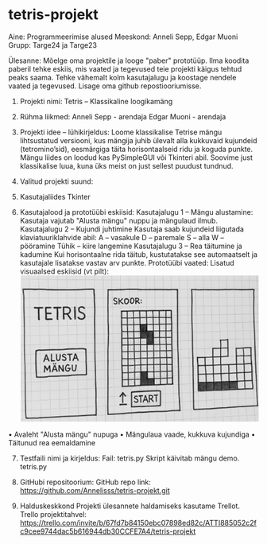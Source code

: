 # tetris-projekt
Aine: Programmeerimise alused
Meeskond: Anneli Sepp, Edgar Muoni
Grupp: Targe24 ja Targe23

Ülesanne: Mõelge oma projektile ja looge "paber" prototüüp. Ilma koodita paberil tehke eskiis, mis vaated ja tegevused teie projekti käigus tehtud peaks saama.
Tehke vähemalt kolm kasutajalugu ja koostage nendele vaated ja tegevused. Lisage oma github repostiooriumisse.

1. Projekti nimi: Tetris – Klassikaline loogikamäng
2. Rühma liikmed:
Anneli Sepp - arendaja
Edgar Muoni - arendaja

3. Projekti idee – lühikirjeldus:
Loome klassikalise Tetrise mängu lihtsustatud versiooni, kus mängija juhib ülevalt alla kukkuvaid kujundeid (tetromino’sid), eesmärgiga täita horisontaalseid ridu ja koguda punkte. Mängu liides on loodud kas PySimpleGUI või Tkinteri abil. Soovime just klassikalise luua, kuna üks meist on just sellest puudust tundnud.

4. Valitud projekti suund:
4. Kasutajaliides Tkinter
5. Kasutajalood ja prototüübi eskiisid:
Kasutajalugu 1 – Mängu alustamine:
Kasutaja vajutab "Alusta mängu" nuppu ja mängulaud ilmub.
Kasutajalugu 2 – Kujundi juhtimine
Kasutaja saab kujundeid liigutada klaviatuuriklahvide abil:
A – vasakule
D – paremale
S – alla
W – pööramine
Tühik – kiire langemine
Kasutajalugu 3 – Rea täitumine ja kadumine
Kui horisontaalne rida täitub, kustutatakse see automaatselt ja kasutajale lisatakse vastav arv punkte.
Prototüübi vaated:
 Lisatud visuaalsed eskiisid (vt pilt):
 ![Prototüüp](prototyyp.jpg)

•	Avaleht "Alusta mängu" nupuga
•	Mängulaua vaade, kukkuva kujundiga
•	Täitunud rea eemaldamine

7. Testfaili nimi ja kirjeldus:
Fail: tetris.py
 Skript käivitab mängu demo. tetris.py

8. GitHubi repositoorium:
GitHub repo link: https://github.com/Annelisss/tetris-projekt.git

9. Halduskeskkond
Projekti ülesannete haldamiseks kasutame Trellot.  
Trello projektitahvel: https://trello.com/invite/b/67fd7b84150ebc07898ed82c/ATTI885052c2fc9cee9744dac5b616944db30CCFE7A4/tetris-projekt
